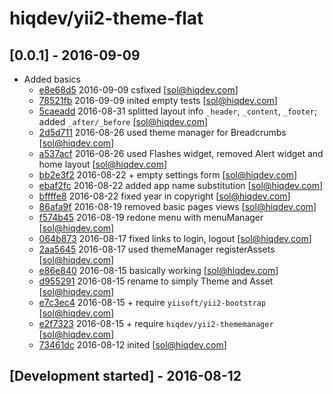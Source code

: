 # hiqdev/yii2-theme-flat

## [0.0.1] - 2016-09-09

- Added basics
    - [e8e68d5] 2016-09-09 csfixed [sol@hiqdev.com]
    - [78521fb] 2016-09-09 inited empty tests [sol@hiqdev.com]
    - [5caeadd] 2016-08-31 splitted layout info `_header`, `_content`, `_footer`; added `_after/_before` [sol@hiqdev.com]
    - [2d5d711] 2016-08-26 used theme manager for Breadcrumbs [sol@hiqdev.com]
    - [a537acf] 2016-08-26 used Flashes widget, removed Alert widget and home layout [sol@hiqdev.com]
    - [bb2e3f2] 2016-08-22 + empty settings form [sol@hiqdev.com]
    - [ebaf2fc] 2016-08-22 added app name substitution [sol@hiqdev.com]
    - [bffffe8] 2016-08-22 fixed year in copyright [sol@hiqdev.com]
    - [86afa9f] 2016-08-19 removed basic pages views [sol@hiqdev.com]
    - [f574b45] 2016-08-19 redone menu with menuManager [sol@hiqdev.com]
    - [064b873] 2016-08-17 fixed links to login, logout [sol@hiqdev.com]
    - [2aa5645] 2016-08-17 used themeManager registerAssets [sol@hiqdev.com]
    - [e86e840] 2016-08-15 basically working [sol@hiqdev.com]
    - [d955291] 2016-08-15 rename to simply Theme and Asset [sol@hiqdev.com]
    - [e7c3ec4] 2016-08-15 + require `yiisoft/yii2-bootstrap` [sol@hiqdev.com]
    - [e2f7323] 2016-08-15 + require `hiqdev/yii2-thememanager` [sol@hiqdev.com]
    - [73461dc] 2016-08-12 inited [sol@hiqdev.com]

## [Development started] - 2016-08-12

[78521fb]: https://github.com//commit/78521fb
[5caeadd]: https://github.com//commit/5caeadd
[2d5d711]: https://github.com//commit/2d5d711
[a537acf]: https://github.com//commit/a537acf
[bb2e3f2]: https://github.com//commit/bb2e3f2
[ebaf2fc]: https://github.com//commit/ebaf2fc
[bffffe8]: https://github.com//commit/bffffe8
[86afa9f]: https://github.com//commit/86afa9f
[f574b45]: https://github.com//commit/f574b45
[064b873]: https://github.com//commit/064b873
[2aa5645]: https://github.com//commit/2aa5645
[e86e840]: https://github.com//commit/e86e840
[d955291]: https://github.com//commit/d955291
[e7c3ec4]: https://github.com//commit/e7c3ec4
[e2f7323]: https://github.com//commit/e2f7323
[73461dc]: https://github.com//commit/73461dc
[e8e68d5]: https://github.com/hiqdev/yii2-theme-flat/commit/e8e68d5
